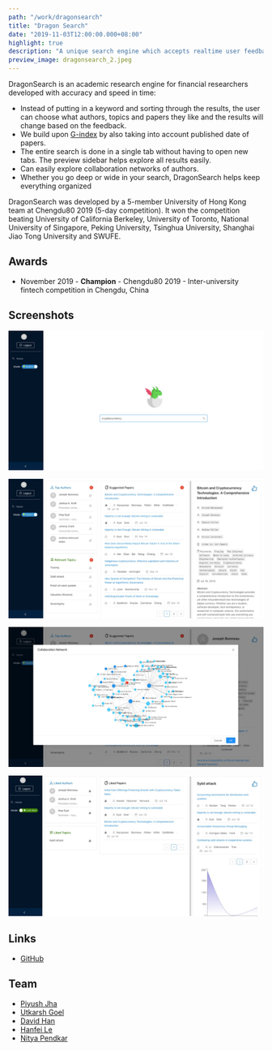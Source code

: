 ```yaml
---
path: "/work/dragonsearch"
title: "Dragon Search"
date: "2019-11-03T12:00:00.000+08:00"
highlight: true
description: "A unique search engine which accepts realtime user feedback to help the user find exactly what they are looking for among millions of papers, authors and topics."
preview_image: dragonsearch_2.jpeg
---
```


DragonSearch is an academic research engine for financial researchers developed with accuracy and speed in time:

- Instead of putting in a keyword and sorting through the results, the user can choose what authors, topics and papers they like and the results will change based on the feedback.
- We build upon [G-index](https://en.wikipedia.org/wiki/G-index) by also taking into account published date of papers.
- The entire search is done in a single tab without having to open new tabs. The preview sidebar helps explore all results easily.
- Can easily explore collaboration networks of authors.
- Whether you go deep or wide in your search, DragonSearch helps keep everything organized

DragonSearch was developed by a 5-member University of Hong Kong team at Chengdu80 2019 (5-day competition). It won the competition beating University of California Berkeley, University of Toronto, National University of Singapore, Peking University, Tsinghua University, Shanghai Jiao Tong University and SWUFE.

## Awards

- November 2019 - **Champion** - Chengdu80 2019 - Inter-university fintech competition in Chengdu, China

## Screenshots

![Home page](./dragonsearch_1.jpeg)

![Search results page](./dragonsearch_2.jpeg)

![Collaboration network of selected author](./dragonsearch_3.jpeg)

![Look back mode](./dragonsearch_4.jpeg)

## Links

- [GitHub](https://github.com/davidbhan/Chengdu80)

## Team

- [Piyush Jha](https://www.linkedin.com/in/piyush-jha/)
- [Utkarsh Goel](https://www.utkarshgoel.dev/)
- [David Han](https://www.linkedin.com/in/davidbhan/)
- [Hanfei Le](https://www.linkedin.com/in/hanfei-li-436187160/)
- [Nitya Pendkar](https://www.linkedin.com/in/nitya-pendkar-802705171/)
